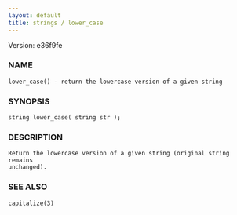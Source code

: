 ```yaml
---
layout: default
title: strings / lower_case
---
```


Version: e36f9fe




### NAME
    lower_case() - return the lowercase version of a given string


### SYNOPSIS
    string lower_case( string str );


### DESCRIPTION
    Return the lowercase version of a given string (original string remains
    unchanged).


### SEE ALSO
    capitalize(3)



